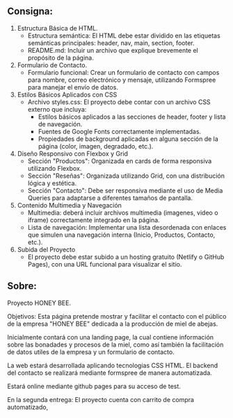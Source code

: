## Consigna:
1. Estructura Básica de HTML.
    - Estructura semántica: El HTML debe estar dividido en las etiquetas semánticas principales: header, nav, main, section, footer.
    - README.md: Incluir un archivo que explique brevemente el propósito de la página.
2. Formulario de Contacto.
    - Formulario funcional: Crear un formulario de contacto con campos para nombre, correo electrónico y mensaje, utilizando Formspree para manejar el envío de datos.
3. Estilos Básicos Aplicados con CSS
    - Archivo styles.css: El proyecto debe contar con un archivo CSS externo que incluya:
        - Estilos básicos aplicados a las secciones de header, footer y lista de navegación.
        - Fuentes de Google Fonts correctamente implementadas.
        - Propiedades de background aplicadas en alguna sección de la página (color, imagen, degradado, etc.).
4. Diseño Responsivo con Flexbox y Grid 
    - Sección "Productos": Organizada en cards de forma responsiva utilizando Flexbox.
    - Sección "Reseñas": Organizada utilizando Grid, con una distribución lógica y estética.
    - Sección "Contacto": Debe ser responsiva mediante el uso de Media Queries para adaptarse a diferentes tamaños de pantalla.
5. Contenido Multimedia y Navegación
    - Multimedia: deberá incluir archivos multimedia (imagenes, video o iframe) correctamente integrado en la página.
    - Lista de navegación: Implementar una lista desordenada con enlaces que simulen una navegación interna (Inicio, Productos, Contacto, etc.).
6. Subida del Proyecto
    - El proyecto debe estar subido a un hosting gratuito (Netlify o GitHub Pages), con una URL funcional para visualizar el sitio. 


## Sobre:
Proyecto HONEY BEE.

Objetivos: Esta página pretende mostrar y facilitar el contacto con el público de la empresa "HONEY BEE" dedicada a la producción de miel de abejas.

Inicialmente contará con una landing page, la cual contiene información sobre las bonadades y procesos de la miel, como así también la facilitación de datos utiles de la empresa y un formulario de contacto.

La web estará desarrollada aplicando tecnologias CSS HTML. El backend del contacto se realizará mediante formspree de manera automatizada.

Estará online mediante github pages para su acceso de test.

En la segunda entrega:
El proyecto cuenta con carrito de compra automatizado, 